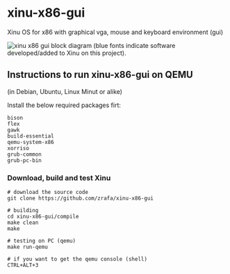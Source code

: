 # xinu-x86-gui
Xinu OS for x86 with graphical vga, mouse and keyboard environment (gui)

![xinu x86 gui block diagram (blue fonts indicate software developed/added to Xinu on this project).](https://raw.githubusercontent.com/zrafa/xinu-x86-gui/main/xinu-x86-gui.jpg)

## Instructions to run xinu-x86-gui on QEMU

(in Debian, Ubuntu, Linux Minut or alike)

Install the below required packages firt:

```
bison
flex
gawk
build-essential
qemu-system-x86
xorriso
grub-common
grub-pc-bin
```



### Download, build and test Xinu

```
# download the source code
git clone https://github.com/zrafa/xinu-x86-gui

# building
cd xinu-x86-gui/compile
make clean
make

# testing on PC (qemu)
make run-qemu

# if you want to get the qemu console (shell)
CTRL+ALT+3
```



